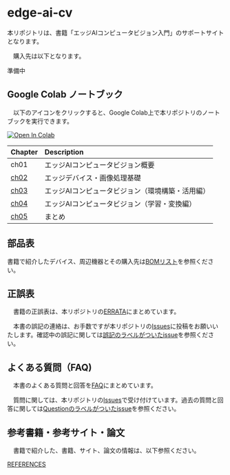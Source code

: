 # edge-ai-cv

本リポジトリは、書籍「エッジAIコンピュータビジョン入門」のサポートサイトとなります。

　購入先は以下となります。
 
 準備中

## Google Colab ノートブック

　以下のアイコンをクリックすると、Google Colab上で本リポジトリのノートブックを実行できます。

[![Open In Colab](https://colab.research.google.com/assets/colab-badge.svg)](https://colab.research.google.com/github/karaage0703/edge-ai-cv/blob/master)

| Chapter  | Description |
|:-|:-|
| ch01  | エッジAIコンピュータビジョン概要 |
| [ch02](./ch02) | エッジデバイス・画像処理基礎 |
| [ch03](./ch03) | エッジAIコンピュータビジョン（環境構築・活用編） |
| [ch04](./ch04) | エッジAIコンピュータビジョン（学習・変換編） |
| [ch05](./ch05) | まとめ |


## 部品表

書籍で紹介したデバイス、周辺機器とその購入先は[BOMリスト](./BOM.md)を参照ください。

## 正誤表

　書籍の正誤表は、本リポジトリの[ERRATA](./ERRATA.md)にまとめています。

　本書の誤記の連絡は、お手数ですが本リポジトリの[Issues](https://github.com/karaage0703/edge-ai-cv/issues)に投稿をお願いいたします。確認中の誤記に関しては[誤記のラベルがついたissue](https://github.com/karaage0703/edge-ai-cv/issues?q=is%3Aissue+label%3A%E8%AA%A4%E8%A8%98)を参照ください。
 
## よくある質問（FAQ)

　本書のよくある質問と回答を[FAQ](./FAQ.md)にまとめています。

　質問に関しては、本リポジトリの[Issues](https://github.com/karaage0703/edge-ai-cv/issues)で受け付けています。過去の質問と回答に関しては[Questionのラベルがついたissue](https://github.com/karaage0703/edge-ai-cv/issues?q=is%3Aissue+label%3Aquestion)を参照ください。

## 参考書籍・参考サイト・論文
　書籍で紹介した、書籍、サイト、論文の情報は、以下参照ください。

[REFERENCES](./REFERENCES.md)
